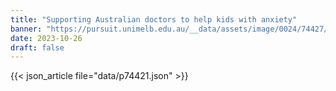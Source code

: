 ```yaml
---
title: "Supporting Australian doctors to help kids with anxiety"
banner: "https://pursuit.unimelb.edu.au/__data/assets/image/0024/74427/Supporting-Australian-doctors-to-help-kids-with-anxiety_130afc89-9171-4fbe-8547-33c290d256cb.jpg"
date: 2023-10-26
draft: false
---
```


{{< json_article file="data/p74421.json" >}}